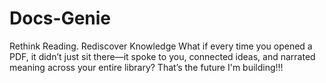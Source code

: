 # Docs-Genie
Rethink Reading. Rediscover Knowledge  What if every time you opened a PDF, it didn’t just sit there—it spoke to you, connected ideas, and narrated meaning across your entire library?  That’s the future I'm building!!!
